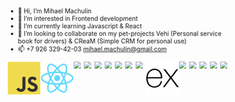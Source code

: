 - 👋 Hi, I’m Mihael Machulin
- 👀 I’m interested in Frontend development
- 🌱 I’m currently learning Javascript & React
- 💞️ I’m looking to collaborate on my pet-projects Vehi (Personal service book for drivers) & CReaM (Simple CRM for personal use)
- 📫 +7 926 329-42-03 mihael.machulin@gmail.com

<div style="display: flex">
  <img src="https://raw.githubusercontent.com/devicons/devicon/1119b9f84c0290e0f0b38982099a2bd027a48bf1/icons/javascript/javascript-original.svg" width="75px">
  <img src="https://raw.githubusercontent.com/devicons/devicon/1119b9f84c0290e0f0b38982099a2bd027a48bf1/icons/react/react-original.svg" width="75px">
  <img src="https://cdn.worldvectorlogo.com/logos/redux.svg" width="75px">
  <img src="https://brandeps.com/logo-download/R/React-Router-logo-vector-01.svg" width="75px">
  <img src="https://cdn.worldvectorlogo.com/logos/vitejs.svg" width="75px">
  <img src="https://cdn.worldvectorlogo.com/logos/html-1.svg" width="75px">
  <img src="https://avatars.githubusercontent.com/u/65011256?s=200&v=4" width="75px">
  <img src="https://cdn.worldvectorlogo.com/logos/css-3.svg" width="75px">
  <img src="https://cdn.worldvectorlogo.com/logos/nodejs-icon.svg" width="75px">
  <img src="https://raw.githubusercontent.com/devicons/devicon/1119b9f84c0290e0f0b38982099a2bd027a48bf1/icons/express/express-original.svg" width="75px">
  <img src="https://cdn.worldvectorlogo.com/logos/git-icon.svg" width="75px">
  <img src="https://cdn.worldvectorlogo.com/logos/github-icon.svg" width="75px">
  <img src="https://cdn.worldvectorlogo.com/logos/yarn.svg" width="75px">
  <img src="https://cdn.worldvectorlogo.com/logos/npm-square-red-1.svg" width="75px">
  <img src="https://cdn.worldvectorlogo.com/logos/webstorm-icon.svg" width="75px">
</div>
